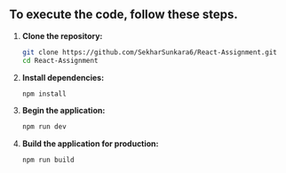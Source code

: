 ## To execute the code, follow these steps.

1. **Clone the repository:**
   ```bash
   git clone https://github.com/SekharSunkara6/React-Assignment.git
   cd React-Assignment
   ```

2. **Install dependencies:**
   ```bash
   npm install
   ```

3. **Begin the application:**
   ```bash
   npm run dev
   ```

4. **Build the application for production:**
   ```bash
   npm run build
   ```
